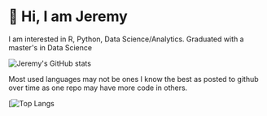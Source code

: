 # 👋 Hi, I am Jeremy

I am interested in R, Python, Data Science/Analytics. Graduated with a master's in Data Science 

![Jeremy's GitHub stats](https://github-readme-stats.vercel.app/api?username=jezzaayt&show_icons=true&theme=slateorange)

Most used languages may not be ones I know the best as posted to github over time as one repo may have more code in others. 

[![Top Langs](https://github-readme-stats.vercel.app/api/top-langs/?username=jezzaayt&hide=jupyter%20notebook&layout=compact&theme=slateorange)



<!---
jezzaayt/jezzaayt is a ✨ special ✨ repository because its `README.md` (this file) appears on your GitHub profile.
You can click the Preview link to take a look at your changes.
--->
